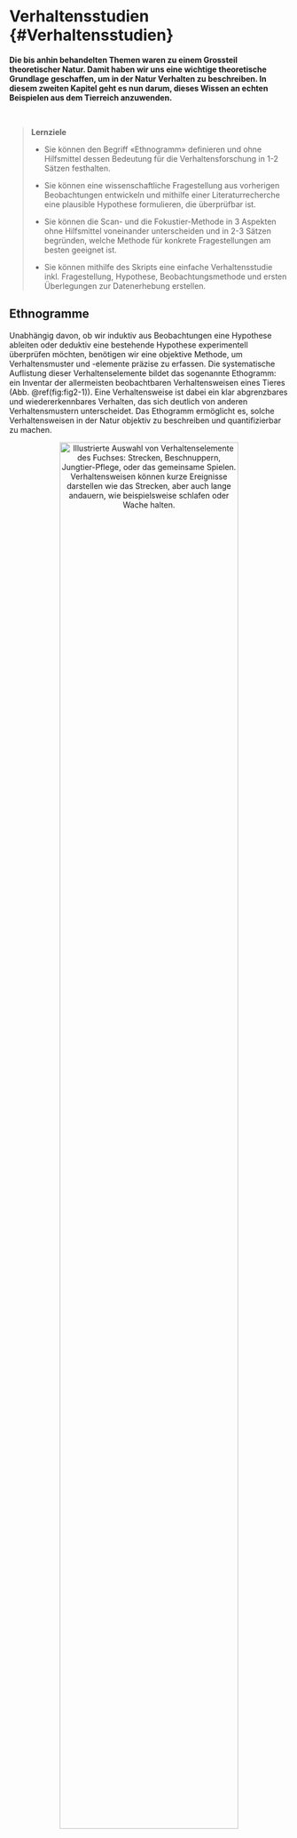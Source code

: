 # Verhaltensstudien {#Verhaltensstudien}

**Die bis anhin behandelten Themen waren zu einem Grossteil theoretischer Natur. Damit haben wir uns eine wichtige theoretische Grundlage geschaffen, um in der Natur Verhalten zu beschreiben. In diesem zweiten Kapitel geht es nun darum, dieses Wissen an echten Beispielen aus dem Tierreich anzuwenden.**

<br>

>**Lernziele**
>
>-	Sie können den Begriff «Ethnogramm» definieren und ohne Hilfsmittel dessen Bedeutung für die Verhaltensforschung in 1-2 Sätzen festhalten. 
>
>-	Sie können eine wissenschaftliche Fragestellung aus vorherigen Beobachtungen entwickeln und mithilfe einer Literaturrecherche eine plausible Hypothese formulieren, die überprüfbar ist. 
>
>-	Sie können die Scan- und die Fokustier-Methode in 3 Aspekten ohne Hilfsmittel voneinander unterscheiden und in 2-3 Sätzen begründen, welche Methode für konkrete Fragestellungen am besten geeignet ist. 
>
>-	Sie können mithilfe des Skripts eine einfache Verhaltensstudie inkl. Fragestellung, Hypothese, Beobachtungsmethode und ersten Überlegungen zur Datenerhebung erstellen. 



## Ethnogramme

Unabhängig davon, ob wir induktiv aus Beobachtungen eine Hypothese ableiten oder deduktiv eine bestehende Hypothese experimentell überprüfen möchten, benötigen wir eine objektive Methode, um Verhaltensmuster und -elemente präzise zu erfassen. Die systematische Auflistung dieser Verhaltenselemente bildet das sogenannte Ethogramm: ein Inventar der allermeisten beobachtbaren Verhaltensweisen eines Tieres (Abb. \@ref(fig:fig2-1)). Eine Verhaltensweise ist dabei ein klar abgrenzbares und wiedererkennbares Verhalten, das sich deutlich von anderen Verhaltensmustern unterscheidet. Das Ethogramm ermöglicht es, solche Verhaltensweisen in der Natur objektiv zu beschreiben und quantifizierbar zu machen.


<div class="figure" style="text-align: center">
<img src="figures/fig2-1.png" alt="Illustrierte Auswahl von Verhaltenselemente des Fuchses: Strecken, Beschnuppern, Jungtier-Pflege, oder das gemeinsame Spielen. Verhaltensweisen können kurze Ereignisse darstellen wie das Strecken, aber auch lange andauern, wie beispielsweise schlafen oder Wache halten." width="80%" />
<p class="caption">(\#fig:fig2-1)Illustrierte Auswahl von Verhaltenselemente des Fuchses: Strecken, Beschnuppern, Jungtier-Pflege, oder das gemeinsame Spielen. Verhaltensweisen können kurze Ereignisse darstellen wie das Strecken, aber auch lange andauern, wie beispielsweise schlafen oder Wache halten.</p>
</div>

Ethogramme sind stark abhängig von der Tierart, die untersucht werden soll. Existiert bereits ein Verhaltenskatalog, kann direkt mit einer konkreten Fragestellung gearbeitet werden. Eine solche Fragestellung könnte zum Beispiel untersuchen, wie sich das Verhalten eines Gruppenmitglieds verändert, wenn ein neues Tier zum Rudel hinzustösst. Wenn hingegen noch kein Ethogramm vorhanden ist, muss dieses zunächst durch gezielte Beobachtung und sorgfältige Protokollierung erstellt werden.

<br>

● **Aufgabe 1 | Wissen verknüpfen.** Folgt das Erstellen eines Verhaltenskatalogs eher einem induktiven oder deduktiven Erkenntnisgewinn? Begründen Sie Ihre Antwort. 

<br>

<a href="javascript:void(0);" onclick="toggleIframe()" style="
  display: inline-block;
  padding: 10px 20px;
  font-size: 16px;
  background-color: #404f58;
  color: white;
  border-radius: 5px;
  text-decoration: none;
">→ Antworten mit KI überprüfen</a>

<div id="iframe-container" style="display: none; margin-top: 10px;">
  <iframe src="https://stobler.shinyapps.io/verhaltensbiologie" width="100%" height="600px" style="border: 1px solid #ccc;"></iframe>
</div>


<script>
  function toggleIframe() {
    var container = document.getElementById("iframe-container");
    if (container.style.display === "none") {
      container.style.display = "block";
    } else {
      container.style.display = "none";
    }
  }
</script>

## Das Ethnogramm des Erdmännchens

Verhaltensuntersuchungen am Erdmännchen (_Suricata suricatta_) gelten als besonders wertvoll, da diese Tiere in sozialen Gruppen leben und sich ihre Interaktionen dadurch systematisch beobachten und analysieren lassen (Abb. \@ref(fig:fig2-2)). Aus diesem Grund existieren bereits detaillierte Verhaltenskataloge, welche die unterschiedlichen Verhaltensmuster von Erdmännchen beschreiben.

<div class="figure" style="text-align: center">
<img src="figures/fig2-2.png" alt="Erdmännchen (_Suricata suricatta_) sind im südlichen Regionen Afrikas beheimatet und leben in kleinen Gruppen. " width="80%" />
<p class="caption">(\#fig:fig2-2)Erdmännchen (_Suricata suricatta_) sind im südlichen Regionen Afrikas beheimatet und leben in kleinen Gruppen. </p>
</div>

○ **Aufgabe 2.** Ein Verhaltenskatalog des Erdmännchens ist in der Tabelle \@ref(tab:tab2-1) unten vereinfacht dargestellt. Schauen Sie sich diesen genau durch und versuchen Sie nachzuvollziehen, was die unterschiedlichen Verhaltensmuster zeigen könnten. 

<br>

<style>
  table caption {
    font-size: 0.8em;
  }
</style>

Table: (\#tab:tab2-1) Auswahl an Verhaltenselementen und deren Ausprägungsvarianten in Erdmännchen. Bitte beachten Sie, dass diese Liste nicht vollständig ist, sondern nur diejenigen Elemente aufzeigt, die bei einer ersten Beobachtung am wahrscheinlichsten vorkommen.

| Verhaltenselement     | Ausprägungsvariante                                                                 |
|------------------------|-------------------------------------------------------------------------------------|
| Körperhaltung          | Aufrecht (sitzend, stehend), liegen (gerollt, gestreckt, kauernd)                  |
| Bewegung               | Gehen, scharren, rennen, klettern                                                  |
| Nahrungsaufnahme       | Feste Nahrung, Flüssigkeit                                                         |
| Spielverhalten         | Mit Objekt, mit anderem Individuum                                                 |
| Territorialverhalten   | Markieren von Orten oder Interaktion mit Artgenossen                               |
| Sozialverhalten        | Wache halten, Jungtierpflege, Fütterung                                            |
| Sexualverhalten        | Prüfen, decken                                                                     |
| Dominanzverhalten      | Aggressiv dominant (drohen, aufrichten, beissen, kämpfen), unterwürfig (ducken, Rückenlage) |
| Komfortverhalten       | Ruhen und schlafen, Selbstpflege (putzen, kratzen)                                 |

<br>

<a href="javascript:void(0);" onclick="toggleIframe2()" style="
  display: inline-block;
  padding: 10px 20px;
  font-size: 16px;
  background-color: #404f58;
  color: white;
  border-radius: 5px;
  text-decoration: none;
">→ Antworten mit KI überprüfen</a>

<div id="iframe-container2" style="display: none; margin-top: 10px;">
  <iframe src="https://stobler.shinyapps.io/verhaltensbiologie" width="100%" height="600px" style="border: 1px solid #ccc;"></iframe>
</div>


<script>
  function toggleIframe2() {
    var container = document.getElementById("iframe-container2");
    if (container.style.display === "none") {
      container.style.display = "block";
    } else {
      container.style.display = "none";
    }
  }
</script>



## Fragestellungen entwickeln 

Mithilfe eines Ethogramms lassen sich bereits erste Verhaltensexperimente mit Tieren durchführen. Die systematische Beobachtung tierischer Verhaltensweisen anhand dieses Verhaltenskatalogs spielt dabei eine zentrale Rolle.

Diese Art der Beobachtung unterscheidet sich deutlich vom beiläufigen Beobachten von Amseln im Wald oder Chirurgenfischen im Meer. Es handelt sich vielmehr um einen aktiven Prozess: gezieltes Suchen, präzises Beschreiben und strukturiertes Dokumentieren ohne das Verhalten vorschnell zu interpretieren. Im Zentrum steht stets eine klare Fragestellung, auf die das Beobachtungsprotokoll ausgerichtet ist.

Solche Fragestellungen ergeben sich häufig aus ersten eigenen Beobachtungen oder aus den Ergebnissen früherer wissenschaftlicher Untersuchungen. In Beobachtungsstudien geht es meist darum herauszufinden, wie, wann oder wo bestimmte Verhaltensweisen auftreten. Als Beispiel könnte man untersuchen, wo die Tiere schlafen, ob sich dieses Verhalten im Winter verändert und wie sie reagieren, wenn plötzlich eine Gefahr auftritt.

Basierend auf eigenen Vorkenntnissen oder Erkenntnissen aus anderen Quellen formuliert man anschliessend eine überprüfbare Hypothese und gelangt damit wieder zum deduktiven Erkenntnisgewinn. Die Hypothese wird anhand gezielter Beobachtungen überprüft, wobei die Resultate sachlich dokumentiert, aber nicht interpretiert werden. Eine Übersicht über den gesamten wissenschaftlichen Prozess findet sich nochmals in Abbildung \@ref(fig:fig2-3).

<div class="figure" style="text-align: center">
<img src="figures/fig2-3.png" alt="Detailübersicht über den wissenschaftlichen Arbeitsprozess in der Verhaltensbiologie. Das induktive (rot) und deduktive Denken (blau) ergänzen sich dabei und werden besonders in der Verhaltensbiologie oft mehrfach durchlaufen. " width="80%" />
<p class="caption">(\#fig:fig2-3)Detailübersicht über den wissenschaftlichen Arbeitsprozess in der Verhaltensbiologie. Das induktive (rot) und deduktive Denken (blau) ergänzen sich dabei und werden besonders in der Verhaltensbiologie oft mehrfach durchlaufen. </p>
</div>

● **Aufgabe 3.** Überlegen Sie sich 2-3 eigene Fragestellungen, die man am Verhalten des Erdmännchens unter Einbezug des Ethnogramms (Tabelle \@ref(tab:tab2-1)) mit einfachen Mitteln untersuchen könnte. 

◑ **Aufgabe 4.** Um eine begründete Hypothese zu Ihrer Fragestellung aufstellen zu können, benötigen Sie Hintergrundwissen über das Verhalten von Erdmännchen. Als Vorbereitung auf die Exkursion (Kapitel 3) und die dazugehörige Verhaltensstudie bietet das unten verlinkte Video (Abb. \@ref(fig:fig2-4)) einen ersten Einblick in das Verhalten dieser Tiere. 

Wählen Sie einen beliebigen Zeitpunkt im Video aus, beobachten Sie die Erdmännchen während ein paar Minuten bei verschiedenen Aktivitäten und nutzen Sie dabei das Ethogramm zur Orientierung. Formulieren Sie anschliessend auf Basis Ihrer Beobachtungen eine Hypothese zu einer der in Aufgabe 3 entwickelten Fragestellungen.

<br>
<div style="text-align: center; margin-bottom: -50px;">
<iframe width="560" height="315" align = "center" style = "margin-bottom: 0px" src="https://www.youtube.com/embed/nMk_THwoX18?si=PRqa9SL_W9kP4C7p" title="YouTube video player" frameborder="0" allow="accelerometer; autoplay; clipboard-write; encrypted-media; gyroscope; picture-in-picture; web-share" referrerpolicy="strict-origin-when-cross-origin" allowfullscreen></iframe>
</div>
<div class="figure" style="text-align: center">
<img src="figures/empty.png" alt="Video aus dem Zoo in San Diego über Erdmännchen. Bei Minute 0 sind viele Erdmännchen am Scharren und Umherlaufen, ab Minute 18 sind auch andere Verhaltensmuster zu erkennen." width="1%" class="custom-figure" />
<p class="caption">(\#fig:fig2-4)Video aus dem Zoo in San Diego über Erdmännchen. Bei Minute 0 sind viele Erdmännchen am Scharren und Umherlaufen, ab Minute 18 sind auch andere Verhaltensmuster zu erkennen.</p>
</div>

<a href="javascript:void(0);" onclick="toggleIframe3()" style="
  display: inline-block;
  padding: 10px 20px;
  font-size: 16px;
  background-color: #404f58;
  color: white;
  border-radius: 5px;
  text-decoration: none;
">→ Antworten mit KI überprüfen</a>

<div id="iframe-container3" style="display: none; margin-top: 10px;">
  <iframe src="https://stobler.shinyapps.io/verhaltensbiologie" width="100%" height="600px" style="border: 1px solid #ccc;"></iframe>
</div>


<script>
  function toggleIframe3() {
    var container = document.getElementById("iframe-container3");
    if (container.style.display === "none") {
      container.style.display = "block";
    } else {
      container.style.display = "none";
    }
  }
</script>


#### Für die Erdmännchen-Begeisterten {.unnumbered}

Für die Erdmännchen-Begeisterten. Wenn Sie ebenso fasziniert vom Verhalten und der Lebensweise der Erdmännchen sind, finden Sie auf YouTube zahlreiche sehenswerte Dokumentationen, zum Beispiel von BBC Earth, die das Leben dieser Tiere in der Wildnis eindrücklich zeigen – ideal zur Vertiefung ausserhalb der Schulzeit.

## Methoden der Verhaltensforschung

Wenn dann die Fragestellung steht und man eine Hypothese, die man untersuchen möchte, definiert hat, geht es endlich an die eigentliche quantitative Datensammlung: die deduktive Phase des wissenschaftlichen Arbeitens. 

Mögliche Methoden, wie Daten erhoben werden können, gibt es in der Verhaltensbiologie zahlreiche. Im Folgenden werden wir zwei genauer anschauen: die Fokustier-Methode und die Scan-Methode.

### Fokustier-Methode

In der Fokustier-Methode wählen Sie ein spezifisches Tier aus und beobachten dieses für einen bestimmten Zeitrahmen. Dabei notieren Sie sich, welche Verhaltenselemente das Tier zeigt und wie lange Zeit das jeweilige Element dauert. Dabei kann man entweder alle Elemente aufnehmen oder sich auf spezifische Verhaltensmuster fokussieren. Zudem erlaubt diese Methode die Sequenz von Verhaltenselementen zu analysieren. Wenn man diese Methode untereinander aufteilt oder wiederholt, können auch alle Tiere angeschaut werden. 

### Scan-Methode

In der Scan-Methode beobachten Sie eine ganze Gruppe von Individuen über einen vorher definierten Zeitraum. In regelmässigen Zeitabständen (bspw. jede Minute bei hoher Aktivität oder alle 10 Minuten bei geringer Aktivität) wird dann das Verhalten jedes Individuums erfasst und in den Verhaltenskategorien (Ethnogramm) zusammengefasst. Dabei kann es hilfreich sein, den Moment in einem Foto oder kurzen Film festzuhalten, um so die Verhaltensmuster zu bestimmen. 

## Mastery Check

**Aufgabe 5 | Mastery Check.** Überlegen Sie sich für jede Ihrer in Aufgabe 3 definierten Forschungsfragen, welche der beiden Methoden besser geeignet wäre, um diese zu beantworten. Halten Sie Ihre Überlegungen schriftlich fest und zeigen Sie diese der Lehrperson als Mastery Check dieses Kapitels. 
